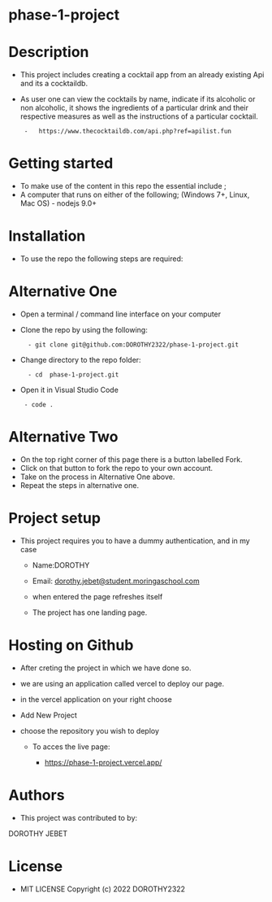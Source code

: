 # phase-1-project
# Description
 - This project includes creating a cocktail app from an already existing Api and its a cocktaildb.
 - As user one can view the cocktails by name, indicate if its alcoholic or non alcoholic, it shows the ingredients of a particular drink and their respective measures as well as the instructions of a particular cocktail.

        -   https://www.thecocktaildb.com/api.php?ref=apilist.fun

# Getting started

- To make use of the content in this repo the essential include ;
- A computer that runs on either of the following; (Windows 7+, Linux, Mac OS) - nodejs 9.0+

# Installation

- To use the repo the following steps are required:

# Alternative One

- Open a terminal / command line interface on your computer

- Clone the repo by using the following:

        - git clone git@github.com:DOROTHY2322/phase-1-project.git

- Change directory to the repo folder:

        - cd  phase-1-project.git

 - Open it in Visual Studio Code

        - code .

# Alternative Two

- On the top right corner of this page there is a button labelled Fork.
- Click on that button to fork the repo to your own account.
- Take on the process in Alternative One above.
- Repeat the steps in alternative one.

# Project setup
- This project requires you to have a dummy authentication, and in my case
   - Name:DOROTHY
   - Email: dorothy.jebet@student.moringaschool.com 

   - when entered the page refreshes itself
    - The project has one landing page.


# Hosting on Github
 - After creting the project in which we have done so.


 - we are using an application called vercel to deploy our page.


 - in the vercel application on your right choose 

  -  Add New Project

  - choose the repository you wish to deploy

    - To acces the live page:

        - https://phase-1-project.vercel.app/ 

# Authors

- This project was contributed to by:

DOROTHY JEBET

# License
 - MIT LICENSE Copyright (c) 2022 DOROTHY2322